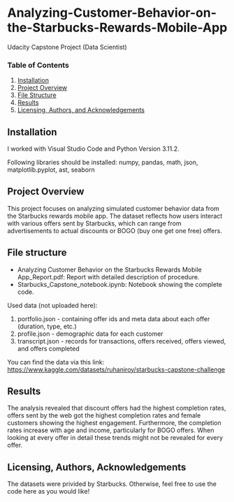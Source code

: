 # Analyzing-Customer-Behavior-on-the-Starbucks-Rewards-Mobile-App
Udacity Capstone Project (Data Scientist)

### Table of Contents

1. [Installation](#installation)
2. [Project Overview](#overview)
3. [File Structure](#files)
4. [Results](#results)
5. [Licensing, Authors, and Acknowledgements](#licensing)

## Installation <a name="installation"></a>

I worked with Visual Studio Code and Python Version 3.11.2. 

Following libraries should be installed: numpy, pandas, math, json, matplotlib.pyplot, ast, seaborn

## Project Overview<a name="overview"></a>

This project focuses on analyzing simulated customer behavior data from the Starbucks rewards mobile app. The dataset reflects how users interact with various offers sent by Starbucks, which can range from advertisements to actual discounts or BOGO (buy one get one free) offers. 

## File structure<a name="files"></a>

- Analyzing Customer Behavior on the Starbucks Rewards Mobile App_Report.pdf: Report with detailed description of procedure.
- Starbucks_Capstone_notebook.ipynb: Notebook showing the complete code.

Used data (not uploaded here):
  1.	portfolio.json - containing offer ids and meta data about each offer (duration, type, etc.)
  2.	profile.json - demographic data for each customer
  3.	transcript.json - records for transactions, offers received, offers viewed, and offers completed

You can find the data via this link: https://www.kaggle.com/datasets/ruhaniroy/starbucks-capstone-challenge

## Results<a name="results"></a>

The analysis revealed that discount offers had the highest completion rates, offers sent by the web got the highest completion rates and female customers showing the highest engagement. Furthermore, the completion rates increase with age and income, particularly for BOGO offers. When looking at every offer in detail these trends might not be revealed for every offer.

## Licensing, Authors, Acknowledgements<a name="licensing"></a>

The datasets were privided by Starbucks. Otherwise, feel free to use the code here as you would like! 

